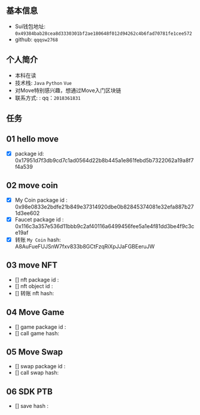 ## 基本信息
- Sui钱包地址: `0x49384bab28cea8d3330301bf2ae180648f012d94262c4b6fad70781fe1cee572`
- github: `qqqsw2768`

## 个人简介
- 本科在读
- 技术栈: `Java` `Python` `Vue`
- 对Move特别感兴趣，想通过Move入门区块链
- 联系方式: : qq：`2018361831`

## 任务

##   01 hello move  
- [x] package id: 0x17951d7f3db9cd7c1ad0564d22b8b445a1e861febd5b7322062a19a8f7f4a539  

##   02 move coin
- [x] My Coin package id : 0x98e0833e2bdfe21b849e37314920dbe0b82845374081e32efa887b271d3ee602
- [x] Faucet package id : 0x116c3a357e536d11bbb9c2af40116a6499456fee5a1e4f81dd3be4f9c3ce19af
- [x] 转账 `My Coin` hash: A8AuFueFUJSnW7fxv833b8GCtFzqRiXpJJaFGBEeruJW

##   03 move NFT
- [] nft package id :
- [] nft object id : 
- [] 转账 nft  hash:

##   04 Move Game
- [] game package id :
- [] call game hash:

##   05 Move Swap
- [] swap package id :
- [] call swap hash:

##   06 SDK PTB
- [] save hash :

